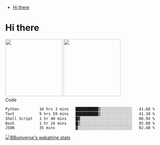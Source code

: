 <!--ts-->
* [Hi there](#hi-there)

<!-- Created by https://github.com/ekalinin/github-markdown-toc -->
<!-- Added by: runner, at: Wed Sep 27 04:19:34 UTC 2023 -->

<!--te-->


# Hi there

<!--
**BBuniverse/BBuniverse** is a ✨ _special_ ✨ repository because its `README.md` (this file) appears on your GitHub profile.

Here are some ideas to get you started:

- 🔭 I’m currently working on ...
- 🌱 I’m currently learning ...
- 👯 I’m looking to collaborate on ...
- 🤔 I’m looking for help with ...
- 💬 Ask me about ...
- 📫 How to reach me: ...
- 😄 Pronouns: ...
- ⚡ Fun fact: ...
-->


<div display="flex">
  <img src="https://github-readme-stats.vercel.app/api?username=BBuniverse&show_icons=true&count_private=true&theme=radical&hide_border=true" height="180"/>
  <img src="https://github-readme-stats.vercel.app/api/top-langs/?username=BBuniverse&layout=compact&theme=radical&hide_border=true" height="180"/>
</div
     

## Code
<!--START_SECTION:waka-->

```txt
Python         10 hrs 3 mins   ██████████▒░░░░░░░░░░░░░░   41.68 %
Text           9 hrs 59 mins   ██████████▒░░░░░░░░░░░░░░   41.38 %
Shell Script   1 hr 40 mins    █▓░░░░░░░░░░░░░░░░░░░░░░░   06.94 %
Bash           1 hr 24 mins    █▒░░░░░░░░░░░░░░░░░░░░░░░   05.80 %
JSON           35 mins         ▓░░░░░░░░░░░░░░░░░░░░░░░░   02.48 %
```

<!--END_SECTION:waka-->
     
[![BBuniverse's wakatime stats](https://github-readme-stats.vercel.app/api/wakatime?username=BBuniverse)](https://github.com/anuraghazra/github-readme-stats)
